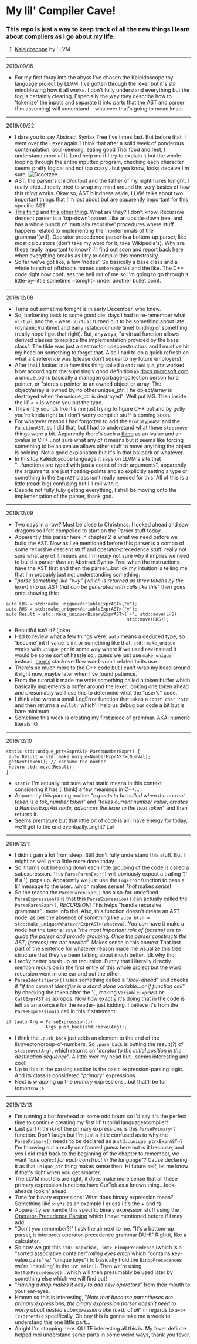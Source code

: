 # My lil' Compiler Cave!

### This repo is just a way to keep track of all the new things I learn about compilers as I go about my life.

1. [Kaleidoscope](https://llvm.org/docs/tutorial/index.html) by LLVM

---

2019/09/16
  * For my first foray into the abyss I've chosen the Kaleidoscope toy language project by LLVM. I've gotten through the lexer
but it's still mindblowing how it all works. I don't fully understand everything but the fog is certainly clearing. Especially the
way they describe how to 'tokenize' the inputs and separate it into parts that the AST and parser (I'm assuming) will understand...
whatever that's going to mean lmao.

---

2019/09/22
  * I dare you to say Abstract Syntax Tree five times fast. But before that, I went over the Lexer again. I think that after a solid week of ponderous contemplation, soul-seeking, eating good Thai food and rest, I understand more of it. Lord help me if I try to explain it but the whole looping through the entire inputted program, checking each character seems pretty logical and not too crazy...but yea know, looks deceive I'm sure.
  ![Dcoetzee](/llvm_kaleidoscope/wiki_ast.png)
  * AST: the parser's child/output and the father of my nightmares tonight. I really tried...I really tried to wrap my mind around the very basics of how this _thing_ works. Okay so, AST blindness aside, LLVM talks about two important things that I'm lost about but are apparently important for this specific AST. 
  * [This thing](https://en.wikipedia.org/wiki/Recursive_descent_parser) and [this other thing](http://en.wikipedia.org/wiki/Operator-precedence_parser). What are they? I don't know. Recursive descent parser is a 'top-down' parser...like an upside-down tree, and has a whole bunch of 'mutually recursive' procedures where stuff happens related to implementing the 'nonterminals of the grammar'(wtf). Operator precedence parser is a bottom-up parser, like most calculators (don't take my word for it, take Wikipedia's). Why are these really important to know? I'll find out soon and report back here when everything breaks as I try to compile this monstrosity.
  * So far we've got like, a few 'nodes'. So basically a base class and a whole bunch of offshoots named `NumberExprAST` and the like. The C++ code right now confuses the hell out of me so I'm going to go through it little-by-little sometime ~tonight~ under another bullet point.
  
  ---
  
  2019/12/08
   * Turns out sometime tonight is in early December, who knew.
   * So, harkening back to some good ole' days I had to re-remember what `virtual` and the `~` were. `virtual` turned out to be something about late (dynamic/runtime) and early (static/compile time) binding or something (really hope I got that right). But, anyways, "a virtual function allows derived classes to replace the implementation provided by the base class". The tilde was just a destructor ~deconstructor~ and I must've hit my head on something to forget that. Also I had to do a quick refresh on what a `&` reference was (please don't squeal to my future employers).
   * After that I looked into how this thing called a `std::unique_ptr` worked. Now according to the suprisingly good definition @ [docs.microsoft.com](https://docs.microsoft.com/en-us/cpp/standard-library/unique-ptr-class?view=vs-2019) a unique_ptr is basically a manager/garbage-collection person for a pointer, or "stores a pointer to an owned object or array. The object/array is owned by no other unique_ptr. The object/array is destroyed when the unique_ptr is destroyed". Well put MS. Then inside the lil' `< >` is where you put the type.
   * This entry sounds like it's me just trying to figure C++ out and by golly you're kinda right but don't worry compiler stuff is coming soon.
   * For whatever reason I had forgotten to add the `PrototypeAST` and the `FunctionAST`, so I did that, but I had to understand what these `std::move` things were a bit. Apparently there's such a [thing](https://en.cppreference.com/w/cpp/language/value_category) as an lvalue and an xvalue in C++...not sure what any of it means but it seems like forcing something to be an xvalue allows other stuff to move anything the object is holding. Not a good explanation but it's in that ballpark or whatever.
   * In this toy Kaleidoscope language it says on LLVM's site that "...functions are typed with just a count of their arguments", apparently the arguments are just floating-points and so explicitly setting a type or something in the `ExprAST` class isn't really needed for this. All of this is a little (read: big) confusing but I'll roll with it. 
   * Despite not fully *fully* getting everything, I shall be moving onto the implementation of the parser, thank god.

---

2019/12/09
 * Two days in a row? Must be close to Christmas. I looked ahead and saw dragons so I felt compelled to start on the Parser stuff today.
 * Apparently this parser here in chapter 2 is what we need before we build the AST. Now as I've mentioned before this parser is a combo of some recursive descent stuff and operator-precedence stuff, really not sure what any of it means and I'm *really* not sure why it implies we need to build a parser _then_ an Abstract Syntax Tree when the instructions have the AST first and then the parser...but idk my intuition is telling me that I'm probably just not understanding something.
 * "_parse something like “x+y” (which is returned as three tokens by the lexer) into an AST that can be generated with calls like this_" then goes onto showing this:
```
auto LHS = std::make_unique<VariableExprAST>("x");
auto RHS = std::make_unique<VariableExprAST>("y");
auto Result = std::make_unique<BinaryExprAST>('+', std::move(LHS),
                                              std::move(RHS));
```
 * Beautiful isn't it? (joke) 
 * Had to review what a few things were: `auto` means a deduced type, so 'become' int if value is int or something like that. `std::make_unique` works with `unique_ptr` in some way where if we used `new` instead it would be some sort of hassle so...guess we just use `make_unique` instead, [here's](https://stackoverflow.com/questions/37514509/advantages-of-using-stdmake-unique-over-new-operator) stackoverflow word-vomit related to its use.
 * There's so much more to the C++ code but I can't wrap my head around it right now, maybe later when I've found patience.
 * From the tutorial it made me write something called a token buffer which basically implements a buffer around the lexer, looking one token ahead and presumably we'll use this to determine what the "user's" code.
 * I think also wrote a small LogError function that takes a `const char *Str` and then returns a `nullptr` which'll help us debug our code a bit but is bare minimum.
 * Sometime this week is creating my first piece of grammar. AKA: numeric literals :O

---

2019/12/10
 ```
 static std::unique_ptr<ExprAST> ParseNumberExpr() {
  auto Result = std::make_unique<NumberExprAST>(NumVal);
  getNextToken(); // consume the number
  return std::move(Result);
}
 ```
 * `static` I'm actually not sure what static means in this context considering it has (I think) a few meanings in C++...
 * Apparently this parsing routine "_expects to be called when the current token is a tok_number token_" and "_takes current number value, creates a NumberExprAst node, advances the lexer to the next token_" and then returns it.
 * Seems premature but that little bit of code is all I have energy for today, we'll get to the end eventually...right? Lol

---

2019/12/11
 * I didn't gain a lot from sleep. Still don't fully understand this stuff. But I might as well get a little more done today.
 * So it turns out breaking down each little grouping of the code is called a subexpression. This `ParseParenExpr()` will obviously expect a trailing ')' if a '(' pops up. Apparently we just use the `LogError` function to pass a lil' message to the user...which makes sense! _That_ makes *sense*!
 * So the reason the `ParseParenExpr()` has a so-far-undefined `ParseExpression()` is that this `ParseExpression()` can actually called the `ParseParenExpr()`, *RECURSION*! This helps "handle recursive grammars"...more info tbd. Also, this function doesn't create an AST node, as per the absence of something like `auto blah = std::make_unique<WhateverExprAST>(whateva)`. You _can_ have it make a node but the tutorial says "_the most important role of (parens) are to guide the parser and provide grouping. Once the parser constructs the AST, (parens) are not needed_". Makes sense in this context.That last part of the sentence for whatever reason made me visualize this tree structure that they've been talking about much better. Idk why tho.
 * I _really_ better brush up on recursion. Funny that I literally directly mention recursion in the first entry of this whole project but the word recursion went in one ear and out the other.
 * `ParseIdentifierpr()` uses something called a "_look-ahead_" and checks if "_if the current identifier is a stand alone variable...or if function call_" by checking the token after the '(', making `VariableExprAST` or `CallExprAST` as apropos. Now how exactly it's doing that in the code is left as an exercise for the reader- just kidding. I believe it's from the `ParseExpression()` call in this if statement:
 ```
 if (auto Arg = ParseExpression())
                Args.push_back(std::move(Arg));
 ```
 * I think the `.push_back` just adds an element to the end of the list/vector/group-o'-numbers. So `.push_back` is putting the result(?) of `std::move(Arg)`, which returns an "_iterator to the initial position in the destination sequence_". A little over my head but...seems interesting and cool!
 * Up to this in the parsing section is the basic expression-parsing logic. And its class is considered "*primary*" expressions.
 * Next is wrapping up the *primary* expressions...but that'll be for tomorrow :>

---

2019/12/13
 * I'm running a hot forehead at some odd hours so I'd say it's the perfect time to continue creating my first lil' tutorial language/compiler!
 * Last part (I think) of the primary expressions is this `ParsePrimary()` function. Don't laugh but I'm just a little confused as to why the `ParsePrimary()` needs to be declared as a `std::unique_ptr<ExprAST>`? I'm throwing out a really uninformed guess here but is it because, and yes I did read back to the beginning of the chapter to remember, we want "_one object for each construct in the language_"? Cause declaring it as that `unique_ptr` thing makes sense then. Hi future self, let me know if that's right when you get smarter.
 * The LLVM masters are right, it _does_ make more sense that all these primary expression functions have CurTok as a known thing...look-aheads lookin' ahead.
 * Time for binary expressions! What does binary expression mean? Something like `x+y*z` as an example I guess (it's the + and \*).
 * Apparently we handle this specific binary expression stuff using the [Operator-Precedence Parsing](http://en.wikipedia.org/wiki/Operator-precedence_parser) which I have mentioned before if I may add.
 * "Don't you remember?!" I ask the air next to me. "It's a bottom-up parser, it interprets operator-precedence grammar DUH!" Righttt, like a calculator.
 * So now we got this `std::map<char, int> BinopPrecedence` (which is a "sorted associative container"_rolling eyes emoji_ which "contains key-value pairs" w/ "unique keys") to basically hold the `BinopPrecedence`s we're 'installing' in the `int main()`. Then we're using `GetTokPrecedence()`...which will then presumably be used later by something else which we will find out!
 * "_Having a map makes it easy to add new operators_" from their mouth to your ear-eyes.
 * Hmmm so this is interesting, "_Note that because parentheses are primary expressions, the binary expression parser doesn’t need to worry about nested subexpressions like (c+d) at all_" in regards to `a+b+(c+d)*e*f+g` specifically. Oh boy this is gonna take me a week to understand this one little part...
 * Alright I'm stopping here. QUITE interesting all this is. My fever definite helped moi understand some parts in some weird ways, thank you fever.
